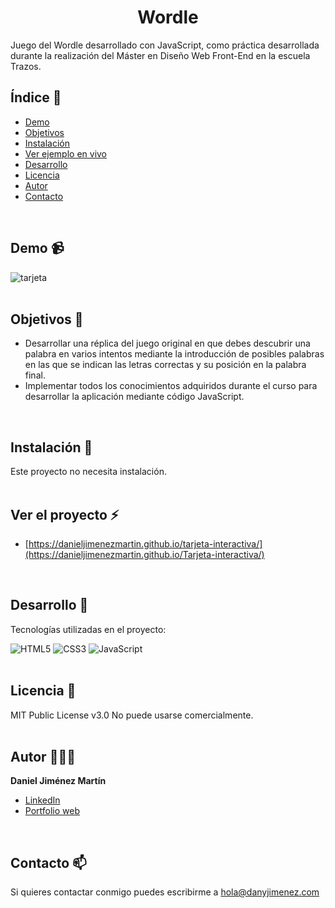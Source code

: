 <h1 align="center" id="title">Wordle</h1>

<p id="description">Juego del Wordle desarrollado con JavaScript, como práctica desarrollada durante la realización del Máster en Diseño Web Front-End en la escuela Trazos.</p>

## Índice 📄

- [Demo](#demo)
- [Objetivos](#objetivos)
- [Instalación](#instalacion)
- [Ver ejemplo en vivo](#ver-proyecto)
- [Desarrollo](#desarrollo)
- [Licencia](#licencia)
- [Autor](#autor)
- [Contacto](#contacto)
<br/>

## <a name="demo"></a>Demo 📹
![tarjeta](https://github.com/danieljimenezmartin/tarjeta-interactiva/assets/117579989/0ece363b-104b-435f-8b1c-d054ff9dbca1)  
<br/>

## <a name="objetivos"></a>Objetivos 🎯

*   Desarrollar una réplica del juego original en que debes descubrir una palabra en varios intentos mediante la introducción de posibles palabras en las que se indican las letras correctas y su posición en la palabra final.
*   Implementar todos los conocimientos adquiridos durante el curso para desarrollar la aplicación mediante código JavaScript.
<br/>

## <a name="instalacion"></a>Instalación 🚨 
Este proyecto no necesita instalación.  
<br/>

## <a name="ver-proyecto"></a>Ver el proyecto ⚡
- [https://danieljimenezmartin.github.io/tarjeta-interactiva/](https://danieljimenezmartin.github.io/Tarjeta-interactiva/)
<br/>

## <a name="desarrollo"></a>Desarrollo 📐

Tecnologías utilizadas en el proyecto:

   ![HTML5](https://img.shields.io/badge/html5-%23E34F26.svg?style=for-the-badge&logo=html5&logoColor=white)
   ![CSS3](https://img.shields.io/badge/css3-%231572B6.svg?style=for-the-badge&logo=css3&logoColor=white)
   ![JavaScript](https://img.shields.io/badge/javascript-%23323330.svg?style=for-the-badge&logo=javascript&logoColor=%23F7DF1E)  
<br/>

## <a name="licencia"></a>Licencia 📝
MIT Public License v3.0
No puede usarse comercialmente.  
<br/>
  
## <a name="autor"></a>Autor 👨🏽‍💻
**Daniel Jiménez Martín**
* [LinkedIn](https://www.linkedin.com/in/dany-jimenez/)
* [Portfolio web](https://www.danyjimenez.com)  
<br/>

## <a name="contacto"></a>Contacto 📫
Si quieres contactar conmigo puedes escribirme a hola@danyjimenez.com
